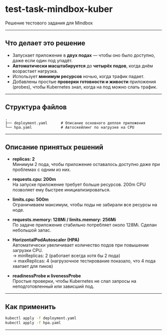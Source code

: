 # test-task-mindbox-kuber

Решение тестового задания для Mindbox

---

## Что делает это решение

- Запускает приложение в **двух подах** — чтобы оно было доступно, даже если один под упадёт.
- **Автоматически масштабируется** до **четырёх подов**, когда днём возрастает нагрузка.
- Использует **минимум ресурсов** ночью, когда трафик падает.
- Добавлены простые **проверки готовности и живости** приложения (probes), чтобы Kubernetes знал, когда на под можно слать трафик.

---

## Структура файлов

```
.
├── deployment.yaml      # Описание основного деплоя приложения
└── hpa.yaml             # Автоскейлинг по нагрузке на CPU
```

---

## Описание принятых решений

- **replicas: 2**  
  Минимум 2 пода, чтобы приложение оставалось доступно даже при проблемах с одним из них.

- **requests.cpu: 200m**  
  На запуске приложение требует больше ресурсов. 200m CPU позволяет ему быстрее инициализироваться.

- **limits.cpu: 500m**  
  Ограничиваем максимум, чтобы поды не забирали все ресурсы на ноде.

- **requests.memory: 128Mi / limits.memory: 256Mi**  
  По задаче приложение стабильно потребляет около 128Mi. Сделан небольшой запас.

- **HorizontalPodAutoscaler (HPA)**  
  Автоматически увеличивает количество подов при повышении загрузки CPU.  
  → minReplicas: 2 (работает всегда хотя бы 2 пода)  
  → maxReplicas: 4 (нагрузочное тестирование показало, что 4 пода хватает для пиков)

- **readinessProbe и livenessProbe**  
  Простые проверки, чтобы Kubernetes не слал запросы на неподготовленный или зависший под.

---

## Как применить

```bash
kubectl apply -f deployment.yaml
kubectl apply -f hpa.yaml
```

---
